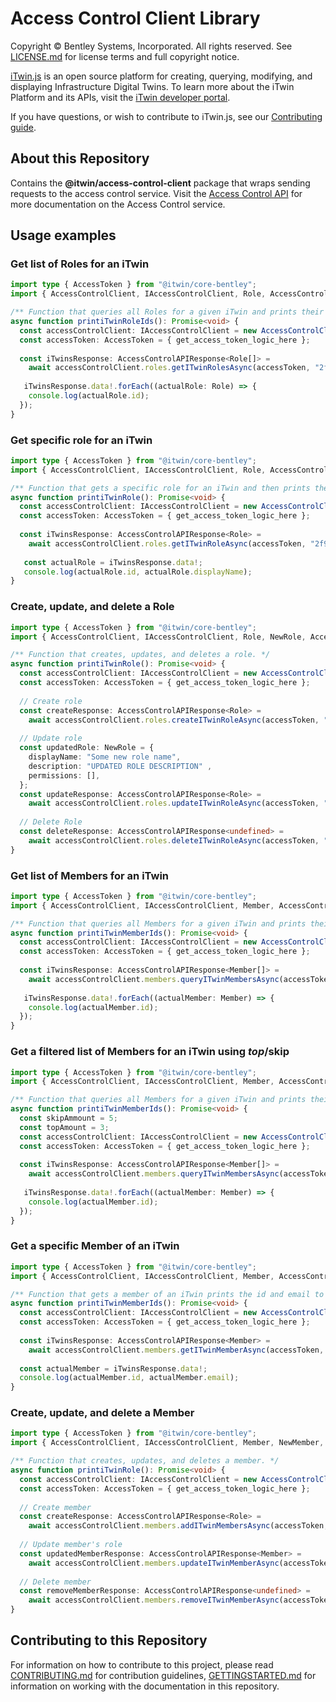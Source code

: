 # Access Control Client Library

Copyright © Bentley Systems, Incorporated. All rights reserved. See [LICENSE.md](./LICENSE.md) for license terms and full copyright notice.

[iTwin.js](http://www.itwinjs.org) is an open source platform for creating, querying, modifying, and displaying Infrastructure Digital Twins. To learn more about the iTwin Platform and its APIs, visit the [iTwin developer portal](https://developer.bentley.com/).

If you have questions, or wish to contribute to iTwin.js, see our [Contributing guide](./CONTRIBUTING.md).

## About this Repository

Contains the __@itwin/access-control-client__ package that wraps sending requests to the access control service. Visit the [Access Control API](https://developer.bentley.com/apis/access-control/) for more documentation on the Access Control service.

## Usage examples

### Get list of Roles for an iTwin
```typescript
import type { AccessToken } from "@itwin/core-bentley";
import { AccessControlClient, IAccessControlClient, Role, AccessControlAPIResponse } from "@itwin/access-control-client";

/** Function that queries all Roles for a given iTwin and prints their ids to the console. */
async function printiTwinRoleIds(): Promise<void> {
  const accessControlClient: IAccessControlClient = new AccessControlClient();
  const accessToken: AccessToken = { get_access_token_logic_here };
  
  const iTwinsResponse: AccessControlAPIResponse<Role[]> =
    await accessControlClient.roles.getITwinRolesAsync(accessToken, "2f981e83-47e4-4f36-8ee9-4264453688a1");
    
   iTwinsResponse.data!.forEach((actualRole: Role) => {
    console.log(actualRole.id);
  });
}
```

### Get specific role for an iTwin
```typescript
import type { AccessToken } from "@itwin/core-bentley";
import { AccessControlClient, IAccessControlClient, Role, AccessControlAPIResponse } from "@itwin/access-control-client";

/** Function that gets a specific role for an iTwin and then prints the id and displayName to the console. */
async function printiTwinRole(): Promise<void> {
  const accessControlClient: IAccessControlClient = new AccessControlClient();
  const accessToken: AccessToken = { get_access_token_logic_here };
  
  const iTwinsResponse: AccessControlAPIResponse<Role> =
    await accessControlClient.roles.getITwinRoleAsync(accessToken, "2f981e83-47e4-4f36-8ee9-4264453688a1", "2d593231-db14-4c1f-9db4-96f2b91b0bde");
    
   const actualRole = iTwinsResponse.data!;
   console.log(actualRole.id, actualRole.displayName);
}
```

### Create, update, and delete a Role
```typescript
import type { AccessToken } from "@itwin/core-bentley";
import { AccessControlClient, IAccessControlClient, Role, NewRole, AccessControlAPIResponse } from "@itwin/access-control-client";

/** Function that creates, updates, and deletes a role. */
async function printiTwinRole(): Promise<void> {
  const accessControlClient: IAccessControlClient = new AccessControlClient();
  const accessToken: AccessToken = { get_access_token_logic_here };
  
  // Create role
  const createResponse: AccessControlAPIResponse<Role> =
    await accessControlClient.roles.createITwinRoleAsync(accessToken, "71fd32ed-5ee4-4e22-bc4d-b8e973e0b7b7", "d8215a6b-465d-44ff-910b-40d4541d1ebf");
    
  // Update role
  const updatedRole: NewRole = {
    displayName: "Some new role name",
    description: "UPDATED ROLE DESCRIPTION" ,
    permissions: [],
  };
  const updateResponse: AccessControlAPIResponse<Role> =
    await accessControlClient.roles.updateITwinRoleAsync(accessToken, "71fd32ed-5ee4-4e22-bc4d-b8e973e0b7b7", createResponse.data!.id, updatedRole);
    
  // Delete Role
  const deleteResponse: AccessControlAPIResponse<undefined> =
    await accessControlClient.roles.deleteITwinRoleAsync(accessToken, "71fd32ed-5ee4-4e22-bc4d-b8e973e0b7b7", createResponse.data!.id);
}
```

### Get list of Members for an iTwin
```typescript
import type { AccessToken } from "@itwin/core-bentley";
import { AccessControlClient, IAccessControlClient, Member, AccessControlAPIResponse } from "@itwin/access-control-client";

/** Function that queries all Members for a given iTwin and prints their ids to the console. */
async function printiTwinMemberIds(): Promise<void> {
  const accessControlClient: IAccessControlClient = new AccessControlClient();
  const accessToken: AccessToken = { get_access_token_logic_here };
  
  const iTwinsResponse: AccessControlAPIResponse<Member[]> =
    await accessControlClient.members.queryITwinMembersAsync(accessToken, "9bd7d24d-1508-4dba-99ab-23b3166401a0");
    
   iTwinsResponse.data!.forEach((actualMember: Member) => {
    console.log(actualMember.id);
  });
}
```

### Get a filtered list of Members for an iTwin using $top/$skip
```typescript
import type { AccessToken } from "@itwin/core-bentley";
import { AccessControlClient, IAccessControlClient, Member, AccessControlAPIResponse } from "@itwin/access-control-client";

/** Function that queries all Members for a given iTwin and prints their ids to the console. */
async function printiTwinMemberIds(): Promise<void> {
  const skipAmmount = 5;
  const topAmount = 3;
  const accessControlClient: IAccessControlClient = new AccessControlClient();
  const accessToken: AccessToken = { get_access_token_logic_here };
  
  const iTwinsResponse: AccessControlAPIResponse<Member[]> =
    await accessControlClient.members.queryITwinMembersAsync(accessToken, "9bd7d24d-1508-4dba-99ab-23b3166401a0", {skip: skipAmmount, top: topAmount});
    
   iTwinsResponse.data!.forEach((actualMember: Member) => {
    console.log(actualMember.id);
  });
}
```

### Get a specific Member of an iTwin
```typescript
import type { AccessToken } from "@itwin/core-bentley";
import { AccessControlClient, IAccessControlClient, Member, AccessControlAPIResponse } from "@itwin/access-control-client";

/** Function that gets a member of an iTwin prints the id and email to the console. */
async function printiTwinMemberIds(): Promise<void> {
  const accessControlClient: IAccessControlClient = new AccessControlClient();
  const accessToken: AccessToken = { get_access_token_logic_here };
  
  const iTwinsResponse: AccessControlAPIResponse<Member> =
    await accessControlClient.members.getITwinMemberAsync(accessToken, "9bd7d24d-1508-4dba-99ab-23b3166401a0", "a083cc1c-f51a-4c52-8614-5774ab79eca1");
  
  const actualMember = iTwinsResponse.data!;
  console.log(actualMember.id, actualMember.email);
}
```

### Create, update, and delete a Member
```typescript
import type { AccessToken } from "@itwin/core-bentley";
import { AccessControlClient, IAccessControlClient, Member, NewMember, AccessControlAPIResponse } from "@itwin/access-control-client";

/** Function that creates, updates, and deletes a member. */
async function printiTwinRole(): Promise<void> {
  const accessControlClient: IAccessControlClient = new AccessControlClient();
  const accessToken: AccessToken = { get_access_token_logic_here };
  
  // Create member
  const createResponse: AccessControlAPIResponse<Role> =
    await accessControlClient.members.addITwinMembersAsync(accessToken, "71fd32ed-5ee4-4e22-bc4d-b8e973e0b7b7", "d8215a6b-465d-44ff-910b-40d4541d1ebf");
    
  // Update member's role
  const updatedMemberResponse: AccessControlAPIResponse<Member> =
    await accessControlClient.members.updateITwinMemberAsync(accessToken, "b1803a0c-d440-4902-b527-54bf7f72500f", "6401109c-75d7-46b8-8dbd-182d02155141", ["25162c0c-dce7-419e-bb51-fd13efd5b54a",  "10e3d778-0d35-4c4d-bf77-547bb366cb14"]);
    
  // Delete member
  const removeMemberResponse: AccessControlAPIResponse<undefined> =
    await accessControlClient.members.removeITwinMemberAsync(accessToken, "b1803a0c-d440-4902-b527-54bf7f72500f", "6401109c-75d7-46b8-8dbd-182d02155141");
}
```

## Contributing to this Repository

For information on how to contribute to this project, please read [CONTRIBUTING.md](CONTRIBUTING.md) for contribution guidelines, [GETTINGSTARTED.md](GETTINGSTARTED.md) for information on working with the documentation in this repository.
